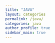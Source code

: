 ```yaml
---
title: "JAVA"
layout: categories
permalink: /java/
categories: java
author_profile: true
sidebar_main: true
---
```


